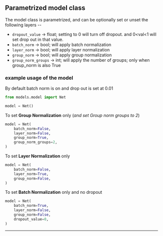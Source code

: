 ## Parametrized model class
The model class is parametrized, and can be optionally set or unset the following layers --
- `dropout_value` -> float; setting to 0 will turn off dropout. and 0<val<1 will set drop out in that value.
- `batch_norm` -> bool; will apply batch normalization
- `layer_norm` -> bool; will apply layer normalization
- `group_norm` -> bool; will apply group normalization
- `group_norm_groups` -> int; will apply the number of groups; only when group_norm is also True

### example usage of the model
By default batch norm is on and drop out is set at 0.01
```python
from models.model import Net

model = Net()
```

To set **Group Normalization** only (_and set Group norm groups to 2_)
```python
model = Net(
    batch_norm=False,
    layer_norm=False,
    group_norm=True,
    group_norm_groups=2,
)
```

To set **Layer Normalization** only
```python
model = Net(
    batch_norm=False,
    layer_norm=True,
    group_norm=False,
)
```

To set **Batch Normalization** only and no dropout
```python
model = Net(
    batch_norm=True,
    layer_norm=False,
    group_norm=False,
    dropout_value=0,
)
```

---
